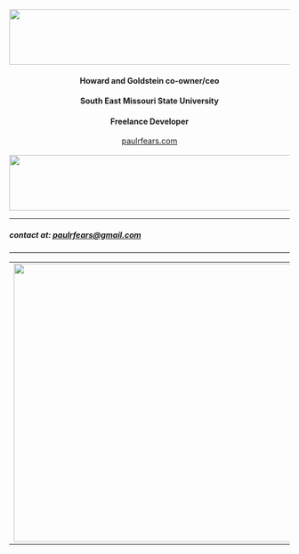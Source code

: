 

<img height="100" width="1000" align="center" src="https://paulrfears.com/waves_top.svg"/>

<html>
    <div align="center">
    <h4>Howard and Goldstein co-owner/ceo</h4>
    <h4>South East Missouri State University</h4>
    <h4>Freelance Developer</h4>
    <a href="paulrfears.com">paulrfears.com</a>
    </div>
</html>
<br>

<img  height="100" width="1000"  align="center" src="https://paulrfears.com/waves_bottom.svg"/>



---
##### contact at: paulrfears@gmail.com

---

<table>
    <tr>
        <td width="500" height="500">
            <img height="500" width ="500" align="center" src="https://paulrfears.com/bubbles.svg"/>
        </td>    
        <td>
            <h3>Projects</h3>
            <h4>https://gifexplosion.com</h4>
            <h4>[graphs.js](https://paulfears.github.io/Graphs/)</h4>

            <h3>Freelance</h3>
            <h4>[Starfishmarinelife.com](https://starfishmarinelife.com/)</h4>
            <h4>[seedling.charity](https://seedling.charity/)</h4>
            <h4>[cookiestoken.org](https://cookiestoken.org/)</h4>
        </td>
    </tr>
</table>




<!--
**paulfears/paulfears** is a ✨ _special_ ✨ repository because its `README.md` (this file) appears on your GitHub profile.

Here are some ideas to get you started:

- 🔭 I’m currently working on ...
- 🌱 I’m currently learning ...
- 👯 I’m looking to collaborate on ...
- 🤔 I’m looking for help with ...
- 💬 Ask me about ...
- 📫 How to reach me: ...
- 😄 Pronouns: ...
- ⚡ Fun fact: ...
-->
